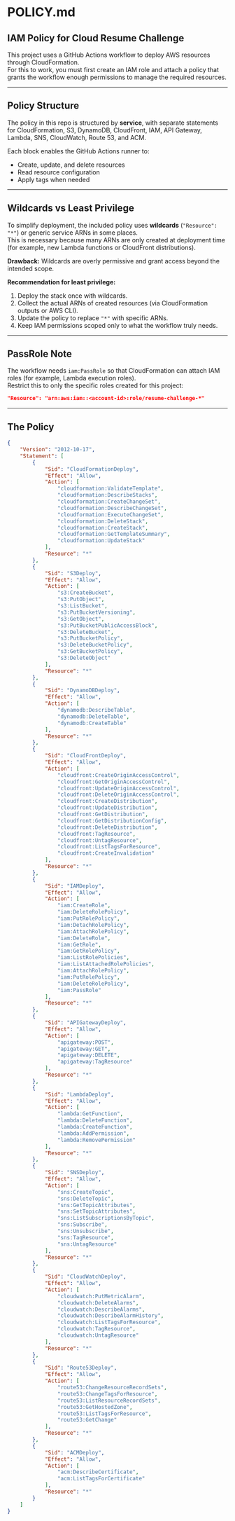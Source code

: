 # POLICY.md

## IAM Policy for Cloud Resume Challenge

This project uses a GitHub Actions workflow to deploy AWS resources through CloudFormation.  
For this to work, you must first create an IAM role and attach a policy that grants the workflow enough permissions to manage the required resources.

---

## Policy Structure

The policy in this repo is structured by **service**, with separate statements for CloudFormation, S3, DynamoDB, CloudFront, IAM, API Gateway, Lambda, SNS, CloudWatch, Route 53, and ACM.

Each block enables the GitHub Actions runner to:
- Create, update, and delete resources
- Read resource configuration
- Apply tags when needed

---

## Wildcards vs Least Privilege

To simplify deployment, the included policy uses **wildcards** (`"Resource": "*"`) or generic service ARNs in some places.  
This is necessary because many ARNs are only created at deployment time (for example, new Lambda functions or CloudFront distributions).  

**Drawback:** Wildcards are overly permissive and grant access beyond the intended scope.

**Recommendation for least privilege:**
1. Deploy the stack once with wildcards.  
2. Collect the actual ARNs of created resources (via CloudFormation outputs or AWS CLI).  
3. Update the policy to replace `"*"` with specific ARNs.  
4. Keep IAM permissions scoped only to what the workflow truly needs.

---

## PassRole Note

The workflow needs `iam:PassRole` so that CloudFormation can attach IAM roles (for example, Lambda execution roles).  
Restrict this to only the specific roles created for this project:
```json
"Resource": "arn:aws:iam::<account-id>:role/resume-challenge-*"
```

---

## The Policy
```json
{
    "Version": "2012-10-17",
    "Statement": [
        {
            "Sid": "CloudFormationDeploy",
            "Effect": "Allow",
            "Action": [
                "cloudformation:ValidateTemplate",
                "cloudformation:DescribeStacks",
                "cloudformation:CreateChangeSet",
                "cloudformation:DescribeChangeSet",
                "cloudformation:ExecuteChangeSet",
                "cloudformation:DeleteStack",
                "cloudformation:CreateStack",
                "cloudformation:GetTemplateSummary",
                "cloudformation:UpdateStack"
            ],
            "Resource": "*"
        },
        {
            "Sid": "S3Deploy",
            "Effect": "Allow",
            "Action": [
                "s3:CreateBucket",
                "s3:PutObject",
                "s3:ListBucket",
                "s3:PutBucketVersioning",
                "s3:GetObject",
                "s3:PutBucketPublicAccessBlock",
                "s3:DeleteBucket",
                "s3:PutBucketPolicy",
                "s3:DeleteBucketPolicy",
                "s3:GetBucketPolicy",
                "s3:DeleteObject"
            ],
            "Resource": "*"
        },
        {
            "Sid": "DynamoDBDeploy",
            "Effect": "Allow",
            "Action": [
                "dynamodb:DescribeTable",
                "dynamodb:DeleteTable",
                "dynamodb:CreateTable"
            ],
            "Resource": "*"
        },
        {
            "Sid": "CloudFrontDeploy",
            "Effect": "Allow",
            "Action": [
                "cloudfront:CreateOriginAccessControl",
                "cloudfront:GetOriginAccessControl",
                "cloudfront:UpdateOriginAccessControl",
                "cloudfront:DeleteOriginAccessControl",
                "cloudfront:CreateDistribution",
                "cloudfront:UpdateDistribution",
                "cloudfront:GetDistribution",
                "cloudfront:GetDistributionConfig",
                "cloudfront:DeleteDistribution",
                "cloudfront:TagResource",
                "cloudfront:UntagResource",
                "cloudfront:ListTagsForResource",
                "cloudfront:CreateInvalidation"
            ],
            "Resource": "*"
        },
        {
            "Sid": "IAMDeploy",
            "Effect": "Allow",
            "Action": [
                "iam:CreateRole",
                "iam:DeleteRolePolicy",
                "iam:PutRolePolicy",
                "iam:DetachRolePolicy",
                "iam:AttachRolePolicy",
                "iam:DeleteRole",
                "iam:GetRole",
                "iam:GetRolePolicy",
                "iam:ListRolePolicies",
                "iam:ListAttachedRolePolicies",
                "iam:AttachRolePolicy",
                "iam:PutRolePolicy",
                "iam:DeleteRolePolicy",
                "iam:PassRole"
            ],
            "Resource": "*"
        },
        {
            "Sid": "APIGatewayDeploy",
            "Effect": "Allow",
            "Action": [
                "apigateway:POST",
                "apigateway:GET",
                "apigateway:DELETE",
                "apigateway:TagResource"
            ],
            "Resource": "*"
        },
        {
            "Sid": "LambdaDeploy",
            "Effect": "Allow",
            "Action": [
                "lambda:GetFunction",
                "lambda:DeleteFunction",
                "lambda:CreateFunction",
                "lambda:AddPermission",
                "lambda:RemovePermission"
            ],
            "Resource": "*"
        },
        {
            "Sid": "SNSDeploy",
            "Effect": "Allow",
            "Action": [
                "sns:CreateTopic",
                "sns:DeleteTopic",
                "sns:GetTopicAttributes",
                "sns:SetTopicAttributes",
                "sns:ListSubscriptionsByTopic",
                "sns:Subscribe",
                "sns:Unsubscribe",
                "sns:TagResource",
                "sns:UntagResource"
            ],
            "Resource": "*"
        },
        {
            "Sid": "CloudWatchDeploy",
            "Effect": "Allow",
            "Action": [
                "cloudwatch:PutMetricAlarm",
                "cloudwatch:DeleteAlarms",
                "cloudwatch:DescribeAlarms",
                "cloudwatch:DescribeAlarmHistory",
                "cloudwatch:ListTagsForResource",
                "cloudwatch:TagResource",
                "cloudwatch:UntagResource"
            ],
            "Resource": "*"
        },
        {
            "Sid": "Route53Deploy",
            "Effect": "Allow",
            "Action": [
                "route53:ChangeResourceRecordSets",
                "route53:ChangeTagsForResource",
                "route53:ListResourceRecordSets",
                "route53:GetHostedZone",
                "route53:ListTagsForResource",
                "route53:GetChange"
            ],
            "Resource": "*"
        },
        {
            "Sid": "ACMDeploy",
            "Effect": "Allow",
            "Action": [
                "acm:DescribeCertificate",
                "acm:ListTagsForCertificate"
            ],
            "Resource": "*"
        }
    ]
}
```